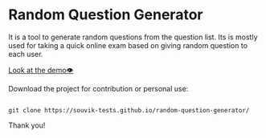 # Random Question Generator
It is a tool to generate random questions from the question list. Its is mostly used for taking a quick online exam based on giving random question to each user.

[Look at the demo👁️](https://souvik-tests.github.io/random-question-generator/)

Download the project for contribution or personal use:
```

git clone https://souvik-tests.github.io/random-question-generator/
```

Thank you!